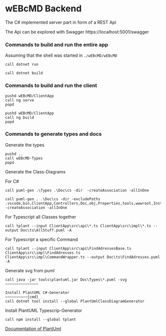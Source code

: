 # wEBcMD Backend

The C# implemented server part in form of a REST Api

The Api can be explored with Swagger https://localhost:5001/swagger


### Commands to build and run the entire app

Assuming that the shell was started in ```./wEBcMD/wEBcMD```

~~~~~~~~~~{cmd}
call dotnet run
~~~~~~~~~~~~~~~~
~~~~~~~~~~{cmd}
call dotnet build
~~~~~~~~~~~~~~~

### Commands to build and run the client
~~~~~~~~~~{cmd}
pushd wEBcMD/ClientApp
call ng serve
popd
~~~~~~~~~~~~~~~
~~~~~~~~~~{cmd}
pushd wEBcMD/ClientApp
call ng build
popd
~~~~~~~~~~~~~~~
### Commands to generate types and docs

Generate the types
~~~~~~~~~~{cmd}
pushd ..
call wEBcMD-Types
popd
~~~~~~~~~~~~~~~

Generate the Class-Diagrams

For C# 
~~~~~~~~~~{cmd}
call puml-gen .\Types .\Doc\cs -dir  -createAssociation -allInOne
~~~~~~~~~~~~~~~

~~~~~~~~~~{cmd}
call puml-gen . .\Doc\cs -dir -excludePaths .vscode,bin,ClientApp,Controllers,Doc,obj,Properties,tools,wwwroot,Install  -createAssociation -allInOne
~~~~~~~~~~~~~~~

For Typescript all Classes together
~~~~~~~~~~{cmd}
call tplant --input ClientApp\src\api\*.ts ClientApp\src\impl\*.ts --output Doc\ts\AllStuff.puml -A 
~~~~~~~~~~~~~~~

For Typescript a specific Command
~~~~~~~~~~{cmd}
call tplant --input ClientApp\src\api\FindAdressesBase.ts ClientApp\src\impl\FindAdresses.ts ClientApp\src\impl\CommandWrapper.ts --output Doc\ts\FindAdresses.puml -A
~~~~~~~~~~~~~~~

Generate svg from puml
~~~~~~~~~~{cmd}
call java -jar tools\plantuml.jar Doc\Types\*.puml -svg    ~~~~~~~~~~~~~~~

Install PlantUML C#-Generator
~~~~~~~~~~{cmd}
call dotnet tool install --global PlantUmlClassDiagramGenerator
~~~~~~~~~~~~~~~
Install PlantUML Typescrip-Generator
~~~~~~~~~~{cmd}
call npm install --global tplant
~~~~~~~~~~~~~~~

[Documentation of PlantUml](https://plantuml.com/de/)



